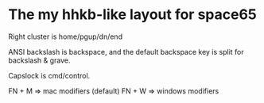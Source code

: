 # The my hhkb-like layout for space65

Right cluster is home/pgup/dn/end

ANSI backslash is backspace, and the default backspace key is split for backslash & grave.

Capslock is cmd/control.

FN + M => mac modifiers (default)
FN + W => windows modifiers
